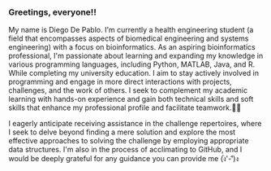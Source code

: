 ### Greetings, everyone!! 
My name is Diego De Pablo.
I'm currently a health engineering student (a field that encompasses aspects of biomedical engineering and systems engineering) with a focus on bioinformatics. As an aspiring bioinformatics professional, I'm passionate about learning and expanding my knowledge in various programming languages, including Python, MATLAB, Java, and R. While completing my university education.
I aim to stay actively involved in programming and engage in more direct interactions with projects, challenges, and the work of others. I seek to complement my academic learning with hands-on experience and gain both technical skills and soft skills that enhance my professional profile and facilitate teamwork.🫡😄

I eagerly anticipate receiving assistance in the challenge repertoires, where I seek to delve beyond finding a mere solution and explore the most effective approaches to solving the challenge by employing appropriate data structures. I'm also in the process of acclimating to GitHub, and I would be deeply grateful for any guidance you can provide me (ง︡'-'︠)ง
<!--
**Diegodepab/Diegodepab** is a ✨ _special_ ✨ repository because its `README.md` (this file) appears on your GitHub profile.

Here are some ideas to get you started:

- 🔭 I’m currently working on ...
- 🌱 I’m currently learning ...
- 👯 I’m looking to collaborate on ...
- 🤔 I’m looking for help with ...
- 💬 Ask me about ...
- 📫 How to reach me: ...
- 😄 Pronouns: ...
- ⚡ Fun fact: ...
-->
